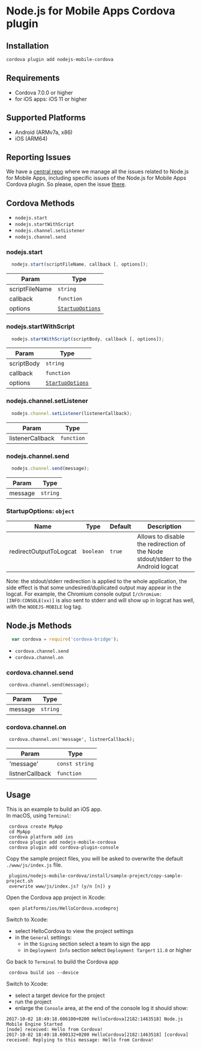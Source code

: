 # Node.js for Mobile Apps Cordova plugin

## Installation

```bash
cordova plugin add nodejs-mobile-cordova
```

## Requirements

 - Cordova 7.0.0 or higher
 - for iOS apps: iOS 11 or higher

## Supported Platforms

- Android (ARMv7a, x86)
- iOS (ARM64)

## Reporting Issues

We have a [central repo](https://github.com/janeasystems/nodejs-mobile/issues) where we manage all the issues related to Node.js for Mobile Apps, including specific issues of the Node.js for Mobile Apps Cordova plugin.
So please, open the issue [there](https://github.com/janeasystems/nodejs-mobile/issues).

## Cordova Methods

- `nodejs.start`
- `nodejs.startWithScript`
- `nodejs.channel.setListener`
- `nodejs.channel.send`


### nodejs.start

```js
  nodejs.start(scriptFileName, callback [, options]);
```
| Param | Type |
| --- | --- |
| scriptFileName | <code>string</code> |
| callback | <code>function</code>  |
| options | <code>[StartupOptions](#cordova.StartupOptions)</code>  |


### nodejs.startWithScript

```js
  nodejs.startWithScript(scriptBody, callback [, options]);
```
| Param | Type |
| --- | --- |
| scriptBody | <code>string</code> |
| callback | <code>function</code>  |
| options | <code>[StartupOptions](#cordova.StartupOptions)</code>  |

### nodejs.channel.setListener

```js
  nodejs.channel.setListener(listenerCallback);
```
| Param | Type |
| --- | --- |
| listenerCallback | <code>function</code> |

### nodejs.channel.send

```js
  nodejs.channel.send(message);
```
| Param | Type |
| --- | --- |
| message | <code>string</code> |

<a name="cordova.StartupOptions"></a>
### StartupOptions: <code>object</code>
| Name | Type | Default | Description |
| --- | --- | --- | --- |
| redirectOutputToLogcat | <code>boolean</code> | <code>true</code> | Allows to disable the redirection of the Node stdout/stderr to the Android logcat |

Note: the stdout/stderr redirection is applied to the whole application, the side effect is that some undesired/duplicated output may appear in the logcat.
For example, the Chromium console output `I/chromium: [INFO:CONSOLE(xx)]` is also sent to stderr and will show up in logcat has well, with the `NODEJS-MOBILE` log tag.

## Node.js Methods

```js
  var cordova = require('cordova-bridge');
```

- `cordova.channel.send`
- `cordova.channel.on`

### cordova.channel.send

```
 cordova.channel.send(message);
```
| Param | Type |
| --- | --- |
| message | <code>string</code> |

### cordova.channel.on

```
 cordova.channel.on('message', listnerCallback);
```
| Param | Type |
| --- | --- |
| 'message' | <code>const string</code> |
| listnerCallback | <code>function</code> |

## Usage

This is an example to build an iOS app.  
In macOS, using `Terminal`:
```
 cordova create MyApp
 cd MyApp
 cordova platform add ios
 cordova plugin add nodejs-mobile-cordova
 cordova plugin add cordova-plugin-console
```
Copy the sample project files, you will be asked to overwrite the default `./www/js/index.js` file.
```
 plugins/nodejs-mobile-cordova/install/sample-project/copy-sample-project.sh
 overwrite www/js/index.js? (y/n [n]) y
```
Open the Cordova app project in Xcode:
```
 open platforms/ios/HelloCordova.xcodeproj
```
Switch to Xcode:  
 * select HelloCordova to view the project settings  
 * in the `General` settings:  
    * in the `Signing` section select a team to sign the app  
    * in `Deployment Info` section select `Deployment Targert` `11.0` or higher  
 
Go back to `Terminal` to build the Cordova app 
```
 cordova build ios --device
```
Switch to Xcode:
 * select a target device for the project
 * run the project
 * enlarge the `Console` area, at the end of the console log it should show:

```
2017-10-02 18:49:18.606100+0200 HelloCordova[2182:1463518] Node.js Mobile Engine Started
[node] received: Hello from Cordova!
2017-10-02 18:49:18.690132+0200 HelloCordova[2182:1463518] [cordova] received: Replying to this message: Hello from Cordova!
```
